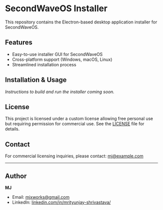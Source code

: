 # SecondWaveOS Installer

This repository contains the Electron-based desktop application installer for SecondWaveOS.

## Features

- Easy-to-use installer GUI for SecondWaveOS
- Cross-platform support (Windows, macOS, Linux)
- Streamlined installation process

## Installation & Usage

*Instructions to build and run the installer coming soon.*

## License

This project is licensed under a custom license allowing free personal use but requiring permission for commercial use. See the [LICENSE](./LICENSE) file for details.

## Contact

For commercial licensing inquiries, please contact: mj@example.com

---

## Author

**MJ**

- Email: [mjxworks@gmail.com](mailto:mjxworks@gmail.com)  
- LinkedIn: [linkedin.com/in/mrityunjay-shrivastava/](https://www.linkedin.com/in/mrityunjay-shrivastava/)
